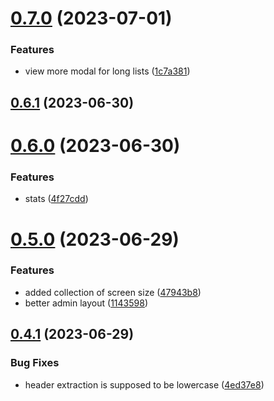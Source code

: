 # [0.7.0](https://github.com/dotmethodme/storywise/compare/0.6.1...0.7.0) (2023-07-01)


### Features

* view more modal for long lists ([1c7a381](https://github.com/dotmethodme/storywise/commit/1c7a3815b022cb01ebc24f1693bfb970e5b2fc36))



## [0.6.1](https://github.com/dotmethodme/storywise/compare/0.6.0...0.6.1) (2023-06-30)



# [0.6.0](https://github.com/dotmethodme/storywise/compare/0.5.0...0.6.0) (2023-06-30)


### Features

* stats ([4f27cdd](https://github.com/dotmethodme/storywise/commit/4f27cdd13a282493e97d5ebb2aa0d0dca1a34593))



# [0.5.0](https://github.com/dotmethodme/storywise/compare/0.4.1...0.5.0) (2023-06-29)


### Features

* added collection of screen size ([47943b8](https://github.com/dotmethodme/storywise/commit/47943b80854085e8be544f6bee63d0e3c82ff559))
* better admin layout ([1143598](https://github.com/dotmethodme/storywise/commit/11435981dcef64e3a297a9abebf7fb6139f60bfe))



## [0.4.1](https://github.com/dotmethodme/storywise/compare/0.4.0...0.4.1) (2023-06-29)


### Bug Fixes

* header extraction is supposed to be lowercase ([4ed37e8](https://github.com/dotmethodme/storywise/commit/4ed37e883972dc10393a976a6eec6441b6ba7848))




